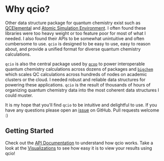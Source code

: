# Why qcio?

Other data structure package for quantum chemistry exist such as [QCElemental](https://github.com/MolSSI/QCElemental) and [Atomic Simulation Environment](https://wiki.fysik.dtu.dk/ase/index.html). I often found these libraries were too heavy weight or too feature poor for most of what I needed. I also found their APIs to be somewhat unintuitive and often cumbersome to use. `qcio` is designed to be easy to use, easy to reason about, and provide a unified format for diverse quantum chemistry calculations.

`qcio` is also the central package used by [`qcop`](https://github.com/coltonbh/qcio) to power interoperable quantum chemistry calculations across dozens of packages and [`bigchem`](https://github.com/mtzgroup/bigchem) which scales QC calculations across hundreds of nodes on academic clusters or the cloud. I needed robust and reliable data structures for powering these applications. `qcio` is the result of thousands of hours of organizing quantum chemistry data into the most coherent data structures I could muster.

It is my hope that you'll find `qcio` to be intuitive and delightful to use. If you have any questions please open an [issue](https://github.com/coltonbh/qcio/issues) on GitHub. Pull requests welcome :)

## Getting Started

Check out the [API Documentation](./api/overview.md) to understand how qcio works. Take a look at the [Visualizations](./visualizations/overview.md) to see how easy it is to view your results using qcio!
